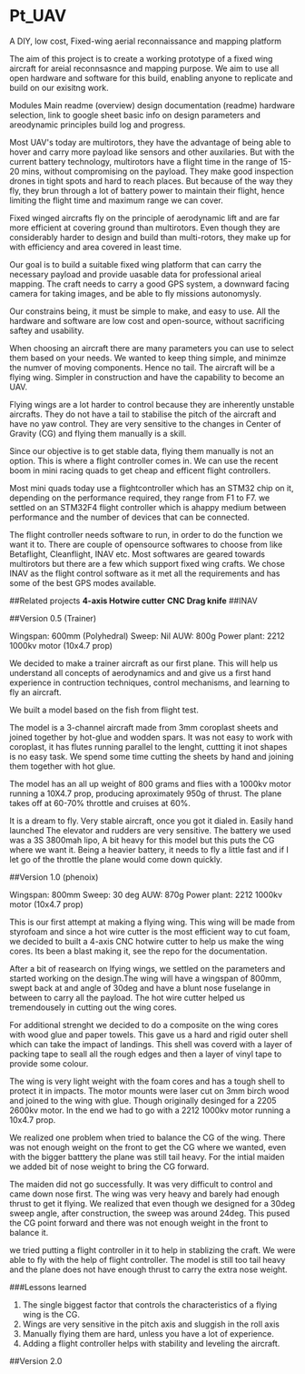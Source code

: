 # Pt_UAV
A DIY, low cost, Fixed-wing aerial reconnaissance and mapping platform

The aim of this project is to create a working prototype of a fixed wing aircraft for areial reconnsasnce and mapping purpose. We aim to use all open hardware and software for this build, enabling anyone to replicate and build on our exisitng work.


Modules
Main readme (overview)
design documentation (readme)
hardware selection, link to google sheet
basic info on design parameters and areodynamic principles
build log and progress.


Most UAV's today are multirotors, they have the advantage of being able to hover and carry more payload like sensors and other auxilaries. But with the current battery technology, multirotors have a flight time in the range of 15- 20 mins, without compromising on the payload. They make good inspection drones in tight spots and hard to reach places. But because of the way they fly, they brun through a lot of battery power to maintain their flight, hence limiting the flight time and maximum range we can cover.

Fixed winged aircrafts fly on the principle of aerodynamic lift and are far more efficient at covering ground than multirotors. Even though they are considerably harder to design and build than multi-rotors, they make up for with efficiency and area covered in least time.

Our goal is to build a suitable fixed wing platform that can carry the necessary payload and provide uasable data for professional arieal mapping. The craft needs to carry a good GPS system, a downward facing camera for taking images, and be able to fly missions autonomysly.

Our constrains being, it must be simple to make, and easy to use. All the hardware and software are low cost and open-source, without sacrificing saftey and usability.

When choosing an aircraft there are many parameters you can use to select them based on your needs. We wanted to keep thing simple, and minimze the numver of moving components. Hence no tail. The aircraft will be a flying wing. Simpler in construction and have the capability to become an UAV.

Flying wings are a lot harder to control because they are inherently unstable aircrafts. They do not have a tail to stabilise the pitch of the aircraft and have no yaw control. They are very sensitive to the changes in Center of Gravity (CG) and flying them manually is a skill.

Since our objective is to get stable data, flying them manually is not an option. This is where a flight controller comes in. We can use the recent boom in mini racing quads to get cheap and efficent flight controllers.

Most mini quads today use a flightcontroller which has an STM32 chip on it, depending on the performance required, they range from F1 to F7. we settled on an STM32F4 flight controller which is ahappy medium between performance and the number of devices that can be connected.

The flight controller needs software to run, in order to do the function we want it to. There are couple of opensource softwares to choose from like Betaflight, Cleanflight, INAV etc. Most softwares are geared towards multirotors but there are a few which support fixed wing crafts. We chose INAV as the flight control software as it met all the requirements and has some of the best GPS modes available.

##Related projects
 **4-axis Hotwire cutter**
 **CNC Drag knife**
##INAV

##Version 0.5 (Trainer)

Wingspan: 600mm (Polyhedral)
Sweep: Nil
AUW: 800g
Power plant: 2212 1000kv motor (10x4.7 prop)

We decided to make a trainer aircraft as our first plane. This will help us understand all concepts of aerodynamics and and give us a first hand experience in contruction techniques, control mechanisms, and learning to fly an aircraft.

We built a model based on the fish from flight test.

The model is a 3-channel aircraft made from 3mm coroplast sheets and joined together by hot-glue and wodden spars. It was not easy to work with coroplast, it has flutes running parallel to the lenght, cuttting it inot shapes is no easy task. We spend some time cutting the sheets by hand and joining them together with hot glue.

 The model has an all up weight of 800 grams and flies with a 1000kv motor running a 10X4.7 prop, producing aproximately 950g of thrust. The plane takes off at 60-70% throttle and cruises at 60%.

It is a dream to fly. Very stable aircraft, once you got it dialed in. Easily hand launched The elevator and rudders are very sensitive. The battery we used was a 3S 3800mah lipo, A bit heavy for this model but this puts the CG where we want it. Being a heavier battery, it needs to fly a little fast and if I let go of the throttle the plane would come down quickly.


##Version 1.0 (phenoix)

Wingspan: 800mm
Sweep: 30 deg
AUW: 870g
Power plant: 2212 1000kv motor (10x4.7 prop)

This is our first attempt at making a flying wing. This wing will be made from styrofoam and since a hot wire cutter is the most efficient way to cut foam, we decided to built a 4-axis CNC hotwire cutter to help us make the wing cores. Its been a blast making it, see the repo for the documentation.

After a bit of reasearch on lfying wings, we settled on the parameters and started working on the design.The wing will have a wingspan of 800mm, swept back at and angle of 30deg and have a blunt nose fuselange in between to carry all the payload. The hot wire cutter helped us tremendousely in cutting out the wing cores. 

For additional strenght we decided to do a composite on the wing cores with wood glue and paper towels. This gave us a hard and rigid outer shell which can take the impact of landings. This shell was coverd with a layer of packing tape to seall all the rough edges and then a layer of vinyl tape to provide some colour.

The wing is very light weight with the foam cores and has a tough shell to protect it in impacts. The motor mounts were laser cut on 3mm birch wood and joined to the wing with glue. Though originally desinged for a 2205 2600kv motor. In the end we had to go with a 2212 1000kv motor running a 10x4.7 prop.

We realized one problem when tried to balance the CG of the wing. There was not enough weight on the front to get the CG where we wanted, even with the bigger batttery the plane was still tail heavy. For the intial maiden we added bit of nose weight to bring the CG forward.

The maiden did not go successfully. It was very difficult to control and came down nose first. The wing was very heavy and barely had enough thrust to get it flying. We realized that even though we designed for a 30deg sweep angle, after construction, the sweep was around 24deg. This pused the CG point forward and there was not enough weight in the front to balance it.

we tried putting a flight controller in it to help in stablizing the craft. We were able to fly with the help of flight controller. The model is still too tail heavy and the plane does not have enough thrust to carry the extra nose weight.

###Lessons learned

1. The single biggest factor that controls the characteristics of a flying wing is the CG.
2. Wings are very sensitive in the pitch axis and sluggish in the roll axis
3. Manually flying them are hard, unless you have a lot of experience.
4. Adding a flight controller helps with stability and leveling the aircraft.

##Version 2.0

